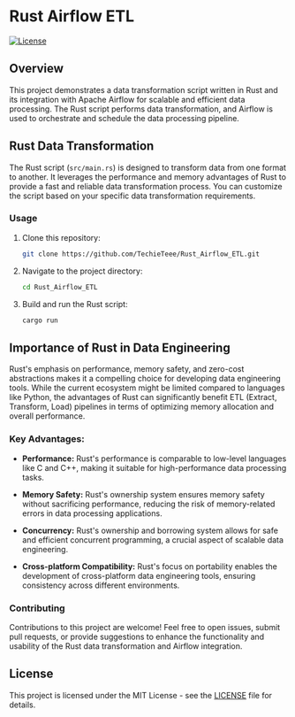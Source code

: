 # Rust Airflow ETL

[![License](https://img.shields.io/badge/license-MIT-blue.svg)](https://opensource.org/licenses/MIT)

## Overview

This project demonstrates a data transformation script written in Rust and its integration with Apache Airflow for scalable and efficient data processing. The Rust script performs data transformation, and Airflow is used to orchestrate and schedule the data processing pipeline.

## Rust Data Transformation

The Rust script (`src/main.rs`) is designed to transform data from one format to another. It leverages the performance and memory advantages of Rust to provide a fast and reliable data transformation process. You can customize the script based on your specific data transformation requirements.

### Usage

1. Clone this repository:

    ```bash
    git clone https://github.com/TechieTeee/Rust_Airflow_ETL.git
    ```

2. Navigate to the project directory:

    ```bash
    cd Rust_Airflow_ETL
    ```

3. Build and run the Rust script:

    ```bash
    cargo run
    ```

## Importance of Rust in Data Engineering

Rust's emphasis on performance, memory safety, and zero-cost abstractions makes it a compelling choice for developing data engineering tools. While the current ecosystem might be limited compared to languages like Python, the advantages of Rust can significantly benefit ETL (Extract, Transform, Load) pipelines in terms of optimizing memory allocation and overall performance.

### Key Advantages:

- **Performance:** Rust's performance is comparable to low-level languages like C and C++, making it suitable for high-performance data processing tasks.

- **Memory Safety:** Rust's ownership system ensures memory safety without sacrificing performance, reducing the risk of memory-related errors in data processing applications.

- **Concurrency:** Rust's ownership and borrowing system allows for safe and efficient concurrent programming, a crucial aspect of scalable data engineering.

- **Cross-platform Compatibility:** Rust's focus on portability enables the development of cross-platform data engineering tools, ensuring consistency across different environments.

### Contributing

Contributions to this project are welcome! Feel free to open issues, submit pull requests, or provide suggestions to enhance the functionality and usability of the Rust data transformation and Airflow integration.

## License

This project is licensed under the MIT License - see the [LICENSE](LICENSE) file for details.

